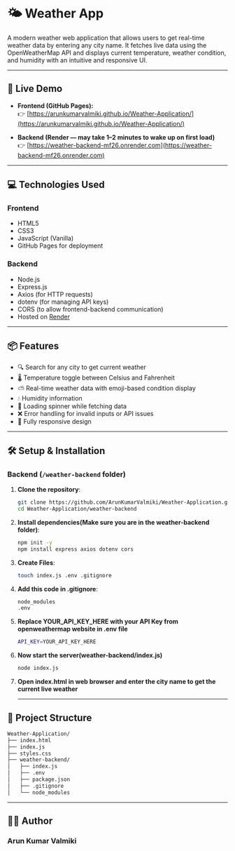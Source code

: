 # 🌤️ Weather App

A modern weather web application that allows users to get real-time weather data by entering any city name. It fetches live data using the OpenWeatherMap API and displays current temperature, weather condition, and humidity with an intuitive and responsive UI.

---

## 🔗 Live Demo

- **Frontend (GitHub Pages):**  
  👉 [https://arunkumarvalmiki.github.io/Weather-Application/](https://arunkumarvalmiki.github.io/Weather-Application/)

- **Backend (Render — may take 1–2 minutes to wake up on first load)**  
  👉 [https://weather-backend-mf26.onrender.com](https://weather-backend-mf26.onrender.com)

---

## 💻 Technologies Used

### Frontend
- HTML5
- CSS3
- JavaScript (Vanilla)
- GitHub Pages for deployment

### Backend
- Node.js
- Express.js
- Axios (for HTTP requests)
- dotenv (for managing API keys)
- CORS (to allow frontend-backend communication)
- Hosted on [Render](https://render.com)

---

## 📦 Features

- 🔍 Search for any city to get current weather
- 🌡️ Temperature toggle between Celsius and Fahrenheit
- ⛅ Real-time weather data with emoji-based condition display
- 💧 Humidity information
- 🔁 Loading spinner while fetching data
- ❌ Error handling for invalid inputs or API issues
- 📱 Fully responsive design

---

## 🛠️ Setup & Installation

### Backend (`/weather-backend` folder)

1. **Clone the repository**:
   ```bash
   git clone https://github.com/ArunKumarValmiki/Weather-Application.git
   cd Weather-Application/weather-backend
2. **Install dependencies(Make sure you are in the weather-backend folder)**:
   ```bash
   npm init -y
   npm install express axios dotenv cors
3. **Create Files**:
   ```bash
   touch index.js .env .gitignore
4. **Add this code in .gitignore**:
   ```bash
   node_modules
   .env
5. **Replace YOUR_API_KEY_HERE with your API Key from openweathermap website in .env file**
   ```bash
   API_KEY=YOUR_API_KEY_HERE
6. **Now start the server(weather-backend/index.js)**
   ```bash
   node index.js
7. **Open index.html in web browser and enter the city name to get the current live weather**

   ---

## 📂 Project Structure
   ```bash
   Weather-Application/
   ├── index.html
   ├── index.js
   ├── styles.css
   ├── weather-backend/
   │   ├── index.js
   │   ├── .env
   │   ├── package.json
   │   ├── .gitignore
   │   └── node_modules
```
--- 
## 🙋‍♂️ Author
### Arun Kumar Valmiki





